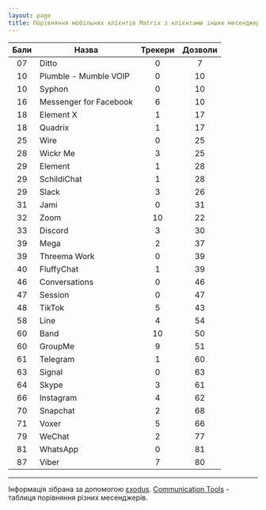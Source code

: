 ```yaml
---
layout: page
title: Порівняння мобільних клієнтів Matrix з клієнтами інших месенджерів
---
```


| Бали | Назва                  | Трекери | Дозволи |
|:----:|------------------------|:-------:|:-------:|
|  07  | Ditto                  |    0    |    7    |
|  10  | Plumble - Mumble VOIP  |    0    |   10    |
|  10  | Syphon                 |    0    |   10    |
|  16  | Messenger for Facebook |    6    |   10    |
|  18  | Element X              |    1    |   17    |
|  18  | Quadrix                |    1    |   17    |
|  25  | Wire                   |    0    |   25    |
|  28  | Wickr Me               |    3    |   25    |
|  29  | Element                |    1    |   28    |
|  29  | SchildiChat            |    1    |   28    |
|  29  | Slack                  |    3    |   26    |
|  31  | Jami                   |    0    |   31    |
|  32  | Zoom                   |   10    |   22    |
|  33  | Discord                |    3    |   30    |
|  39  | Mega                   |    2    |   37    |
|  39  | Threema Work           |    0    |   39    |
|  40  | FluffyChat             |    1    |   39    |
|  46  | Conversations          |    0    |   46    |
|  47  | Session                |    0    |   47    |
|  48  | TikTok                 |    5    |   43    |
|  58  | Line                   |    4    |   54    |
|  60  | Band                   |   10    |   50    |
|  60  | GroupMe                |    9    |   51    |
|  61  | Telegram               |    1    |   60    |
|  63  | Signal                 |    0    |   63    |
|  64  | Skype                  |    3    |   61    |
|  66  | Instagram              |    4    |   62    |
|  70  | Snapchat               |    2    |   68    |
|  71  | Voxer                  |    5    |   66    |
|  79  | WeChat                 |    2    |   77    |
|  81  | WhatsApp               |    0    |   81    |
|  87  | Viber                  |    7    |   80    |

---

Інформація зібрана за допомогою [εxodus](https://reports.exodus-privacy.eu.org/en/).
[Communication Tools](https://privacydev.net/communication_tools.html) - таблиця порівняння різних месенджерів.
